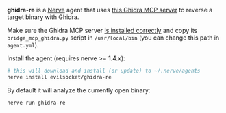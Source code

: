 **ghidra-re** is a [Nerve](https://github.com/evilsocket/nerve) agent that uses [this Ghidra MCP server](https://github.com/LaurieWired/GhidraMCP) to reverse a target binary with Ghidra.

Make sure the Ghidra MCP server [is installed correctly](https://github.com/LaurieWired/GhidraMCP?tab=readme-ov-file#installation) and copy its `bridge_mcp_ghidra.py` script in `/usr/local/bin` (you can change this path in `agent.yml`).

Install the agent (requires nerve >= 1.4.x):

```bash
# this will download and install (or update) to ~/.nerve/agents
nerve install evilsocket/ghidra-re 
```

By default it will analyze the currently open binary:

```bash
nerve run ghidra-re
```